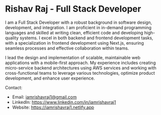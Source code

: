 # Rishav Raj - Full Stack Developer

I am a Full Stack Developer with a robust background in software design, development, and integration. I am proficient in in-demand programming languages and skilled at writing clean, efficient code and developing high-quality systems. I excel in both backend and frontend development tasks, with a specialization in frontend development using Next.js, ensuring seamless processes and effective collaboration within teams.

I lead the design and implementation of scalable, maintainable web applications with a mobile-first approach. My experience includes creating micro-service backend architectures using AWS services and working with cross-functional teams to leverage various technologies, optimize product development, and enhance user experience.

Contact:
- Email: iamrishavraj1@gmail.com
- LinkedIn: https://www.linkedin.com/in/iamrishavraj1
- Website: https://iamrishavraj1.netlify.app
